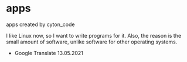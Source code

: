 # apps
apps created by cyton_code

I like Linux now, so I want to write programs for it. Also, the reason
is the small amount of software, unlike software for other operating
systems.

- Google Translate 13.05.2021

